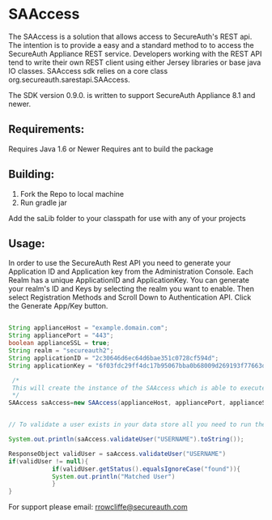 SAAccess
===========

The SAAccess is a solution that allows access to SecureAuth's REST api. The intention
is to provide a easy and a standard method to to access the SecureAuth Appliance REST
service. Developers working with the REST API tend to write their own REST
client using either Jersey libraries or base java IO classes. SAAccess sdk
relies on a core class org.secureauth.sarestapi.SAAccess.

The SDK version 0.9.0. is written to support SecureAuth Appliance 8.1 and newer.

Requirements:
------------
Requires Java 1.6 or Newer
Requires ant to build the package

Building:
--------
1. Fork the Repo to local machine
2. Run gradle jar

Add the saLib folder to your classpath for use with any of your projects

Usage:
-----

In order to use the SecureAuth Rest API you need to generate your Application ID and Application key from the Administration Console.
Each Realm has a unique ApplicationID and ApplicationKey. You can generate your realm's ID and Keys by selecting the realm you want to enable.
Then select Registration Methods and Scroll Down to Authentication API. Click the Generate App/Key button.

```java

String applianceHost = "example.domain.com";
String appliancePort = "443";
boolean applianceSSL = true;
String realm = "secureauth2";
String applicationID = "2c30646d6ec64d6bae351c0728cf594d";
String applicationKey = "6f03fdc29ff4dc17b95067bba0b68009d269193f77663d8a0a63c6a07079d626";

 /*
 This will create the instance of the SAAccess which is able to execute REST calls.
 */
SAAccess saAccess=new SAAccess(applianceHost, appliancePort, applianceSSL, realm, applicationID, applicationKey);


// To validate a user exists in your data store all you need to run the following.

System.out.println(saAccess.validateUser("USERNAME").toString());

ResponseObject validUser = saAccess.validateUser("USERNAME")
if(validUser != null){
            if(validUser.getStatus().equalsIgnoreCase("found")){
            System.out.println("Matched User")
            }
}

```


For support please email: rrowcliffe@secureauth.com